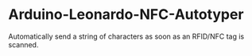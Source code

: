 # Arduino-Leonardo-NFC-Autotyper
Automatically send a string of characters as soon as an RFID/NFC tag is scanned.
